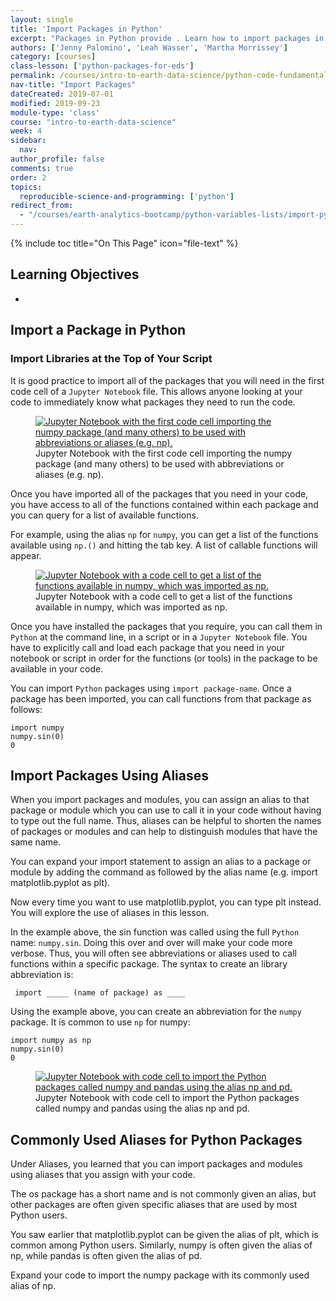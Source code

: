 ```yaml
---
layout: single
title: 'Import Packages in Python'
excerpt: "Packages in Python provide . Learn how to import packages in Python."
authors: ['Jenny Palomino', 'Leah Wasser', 'Martha Morrissey']
category: [courses]
class-lesson: ['python-packages-for-eds']
permalink: /courses/intro-to-earth-data-science/python-code-fundamentals/python-packages/import-packages/
nav-title: "Import Packages"
dateCreated: 2019-07-01
modified: 2019-09-23
module-type: 'class'
course: "intro-to-earth-data-science"
week: 4
sidebar:
  nav:
author_profile: false
comments: true
order: 2
topics:
  reproducible-science-and-programming: ['python']
redirect_from:
  - "/courses/earth-analytics-bootcamp/python-variables-lists/import-python-packages/"
---
```

{% include toc title="On This Page" icon="file-text" %}

<div class='notice--success' markdown="1">

## <i class="fa fa-graduation-cap" aria-hidden="true"></i> Learning Objectives

*  

</div>
 



## Import a Package in Python 

### Import Libraries at the Top of Your Script

It is good practice to import all of the packages that you will need in the first code cell of a `Jupyter Notebook` file. This allows anyone looking at your code to immediately know what packages they need to run the code.

<figure>
 <a href="{{ site.url }}/images/courses/earth-analytics/python-interface/import_packages-first-cell.png">
 <img src="{{ site.url }}/images/courses/earth-analytics/python-interface/import_packages-first-cell.png" alt= "Jupyter Notebook with the first code cell importing the numpy package (and many others) to be used with abbreviations or aliases (e.g. np)."></a>
 <figcaption> Jupyter Notebook with the first code cell importing the numpy package (and many others) to be used with abbreviations or aliases (e.g. np).
 </figcaption>
</figure>

Once you have imported all of the packages that you need in your code, you have access to all of the functions contained within each package and you can query for a list of available functions. 

For example, using the alias `np` for `numpy`, you can get a list of the functions available using `np.()` and hitting the tab key. A list of callable functions will appear. 

<figure>
 <a href="{{ site.url }}/images/courses/earth-analytics/python-interface/tab-complete.png">
 <img src="{{ site.url }}/images/courses/earth-analytics/python-interface/tab-complete.png" alt= "Jupyter Notebook with a code cell to get a list of the functions available in numpy, which was imported as np."></a>
 <figcaption> Jupyter Notebook with a code cell to get a list of the functions available in numpy, which was imported as np.
 </figcaption>
</figure>




Once you have installed the packages that you require, you can call them in `Python` at the command line, in a script or in a `Jupyter Notebook` file. You have to explicitly call and load each package that you need in your notebook or script in order for the functions (or tools) in the package to be available in your code. 
 
You can import `Python` packages using `import package-name`. Once a package has been imported, you can call functions from that package as follows:

```
import numpy
numpy.sin(0)
0
```




## Import Packages Using Aliases


When you import packages and modules, you can assign an alias to that package or module which you can use to call it in your code without having to type out the full name. Thus, aliases can be helpful to shorten the names of packages or modules and can help to distinguish modules that have the same name.

You can expand your import statement to assign an alias to a package or module by adding the command as followed by the alias name (e.g. import matplotlib.pyplot as plt).

Now every time you want to use matplotlib.pyplot, you can type plt instead. You will explore the use of aliases in this lesson.



In the example above, the sin function was called using the full `Python` name: `numpy.sin`. Doing this over and over will make your code more verbose. Thus, you will often see abbreviations or aliases used to call functions within a specific package. The syntax to create an library abbreviation is:

``` import _____ (name of package) as ____```

Using the example above, you can create an abbreviation for the `numpy` package. It is common to use `np` for numpy:

```
import numpy as np
numpy.sin(0)
0
```

<figure>
 <a href="{{ site.url }}/images/courses/earth-analytics/python-interface/import-package.png">
 <img src="{{ site.url }}/images/courses/earth-analytics/python-interface/import-package.png" alt= "Jupyter Notebook with code cell to import the Python packages called numpy and pandas using the alias np and pd."></a>
 <figcaption> Jupyter Notebook with code cell to import the Python packages called numpy and pandas using the alias np and pd. 
 </figcaption>
</figure>



## Commonly Used Aliases for Python Packages

Under Aliases, you learned that you can import packages and modules using aliases that you assign with your code.

The os package has a short name and is not commonly given an alias, but other packages are often given specific aliases that are used by most Python users.

You saw earlier that matplotlib.pyplot can be given the alias of plt, which is common among Python users. Similarly, numpy is often given the alias of np, while pandas is often given the alias of pd.

Expand your code to import the numpy package with its commonly used alias of np.
